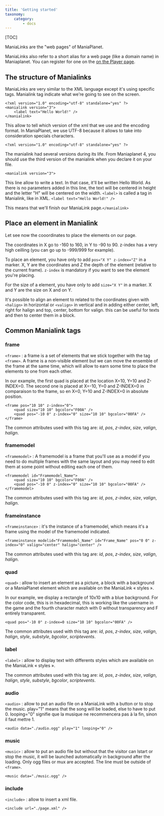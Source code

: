 ```yaml
---
title: 'Getting started'
taxonomy:
    category:
        - docs
---
```


[TOC]

ManiaLinks are the "web pages" of ManiaPlanet.

ManiaLinks also refer to a short alias for a web page (like a domain name) in Maniaplanet. You can register for one on the [on the Player page](https://prod.live.maniaplanet.com/account/manialinks).

## The structure of Manialinks
ManiaLinks are very similar to the XML language except it's using specific tags. Manialink tag indicate what we're going to see on the screen. 

```
<?xml version="1.0" encoding="utf-8" standalone="yes" ?>
<manialink version="3">
    <label text="Hello World!" />
</manialink>
```


This allow to tell which version of the xml that we use and the encoding format. In ManiaPlanet, we use UTF-8 because it allows to take into consideration specials characters.
```
<?xml version="1.0" encoding="utf-8" standalone="yes" ?>
```


The manialink had several versions during its life. From Maniaplanet 4, you should use the third version of the manialink when you declare it on your file.
```
<manialink version="3">
```


This line allow to write a text. In that case, it'll be written Hello World. As there is no parameters added in this line, the text will be centered in height and the letter "H" will be centered on the width. `<label>` is called a tag in Manialink, like in XML.
```<label text="Hello World!" />```


This means that we'll finish our ManiaLink page.```</manialink>```

## Place an element in Manialink
Let see now the cooordinates to place the elements on our page.

The coordinates in X go to -160 to 160, in Y to -90 to 90. z-index has a very high ceilling (you can go up to -999/999 for example).

To place an element, you have only to add `pos="X Y" z-index="Z"` in a marker. X, Y are the coordinates and Z the depth of the element (relative to the current frame). `z-index` is mandatory if you want to see the element you're placing.

For the size of a element, you have only to add `size="X Y"` in a marker. X and Y are the size on X and on Y.

It's possible to align an element to related to the coordinates given with `<halign>` in horizontal or `<valign>` in vertical and in adding either center, left, right for halign and top, center, bottom for valign. this can be useful for texts and then to center them in a block.

## Common Manialink tags

### frame
`<frame>` : a frame is a set of elements that we stick together with the tag `<frame>`. A frame is a non-visible element but we can move the ensemble of the frame at the same time, which will allow to earn some time to place the elements to one from each other.

In our example, the first quad is placed at the location X=10, Y=10 and Z-INDEX=0. The second one is placed at X=-10, Y=0 and Z-INDEX=0 in comparaison to the frame, so en X=0, Y=10 and Z-INDEX=0 in absolute position.
```
<frame pos="10 10" z-index="0">
    <quad size="10 10" bgcolor="F00A" />
    <quad pos="-10 0" z-index="0" size="10 10" bgcolor="00FA" />
</frame>
```
The common attributes used with this tag are: *id*, *pos*, *z-index*, *size*, *valign*, *halign*.

### framemodel
`<framemodel>` : A framemodel is a frame that you'll use as a model if you need to do multiple frames with the same layout and you may need to edit them at some point without editing each one of them.
```
<framemodel id="Framemodel_Name">
    <quad size="10 10" bgcolor="F00A" />
    <quad pos="-10 0" z-index="0" size="10 10" bgcolor="00FA" />
</framemodel>
```
The common attributes used with this tag are: *id*, *pos*, *z-index*, *size*, *valign*, *halign*.

### frameinstance
`<frameinstance>` : it's the instance of a framemodel, which means it's a frame using the model of the framemodel indicated.
```
<frameinstance modelid="Framemodel_Name" id="Frame_Name" pos="0 0" z-index="0" valign="center" halign="center" />
```
The common attributes used with this tag are: *id*, *pos*, *z-index*, *size*, *valign*, *halign*.

### quad
`<quad>` : allow to insert an element as a picture, a block with a background or a ManiaPlanet element which are available on the ManiaLink « styles ».

In our example, we display a rectangle of 10x10 with a blue background. For the color code, this is in hexadecimal, this is working like the username in the game and the fourth character match with 0 without transparency and F entirely transparent.
```
<quad pos="-10 0" z-index=0 size="10 10" bgcolor="00FA" />
```
The common attributes used with this tag are: *id*, *pos*, *z-index*, *size*, *valign*, *halign*, *style*, *substyle*, *bgcolor*, *scriptevents*.

### label
`<label>` : allow to display text with differents styles which are available on the ManiaLink « styles ».

The common attributes used with this tag are: *id*, *pos*, *z-index*, *size*, *valign*, *halign*, *style*, *substyle*, *bgcolor*, *scriptevents*.

### audio
`<audio>` : allow to put an audio file on a ManiaLink with a button or to stop the music. play="1" means that the song will be loaded, else to have to put 0.
looping="0" signifie que la musique ne recommencera pas à la fin, sinon il faut mettre 1.
```
<audio data="./audio.ogg" play="1" looping="0" />
```

### music
`<music>` : allow to put an audio file but without that the visitor can lstart or stop the music, it will be launched automatically in background after the loading. Only ogg files or mux are accepted. The line must be outside of `<frame>`.
```
<music data="./music.ogg" />
```

### include
`<include>` : allow to insert a xml file.
```
<include url="./page.xml" />
```
